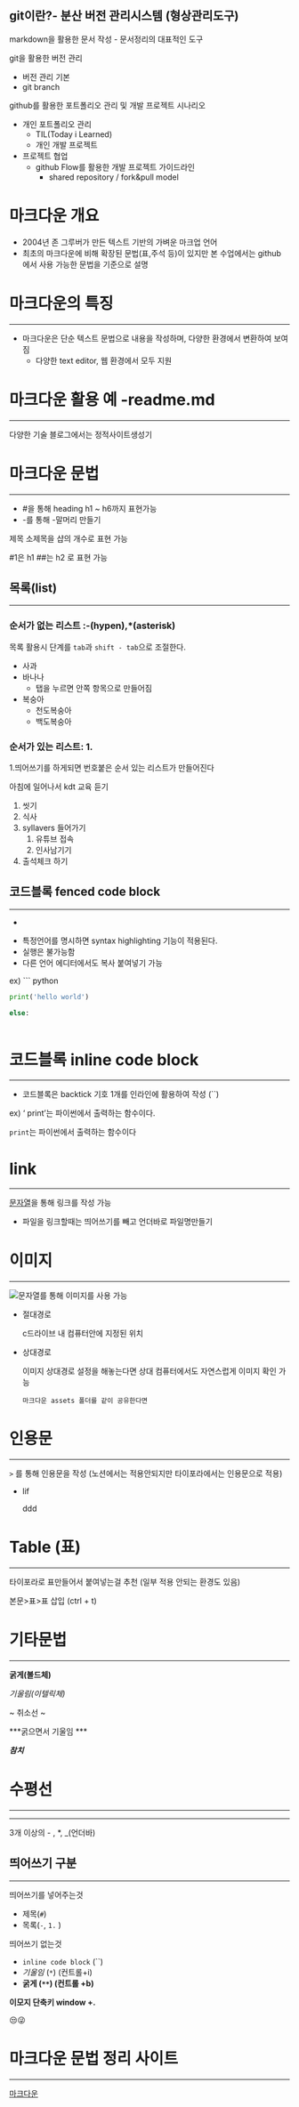## git이란?- 분산 버전 관리시스템 (형상관리도구)

markdown을 활용한 문서 작성 - 문서정리의 대표적인 도구 

git을 활용한 버전 관리

- 버전 관리 기본
- git branch

github를 활용한 포트폴리오 관리 및 개발 프로젝트 시나리오

- 개인 포트폴리오 관리
    - TIL(Today i Learned)
    - 개인 개발 프로젝트
- 프로젝트 협업
    - github Flow를 활용한 개발 프로젝트 가이드라인
        - shared repository / fork&pull model

# 마크다운 개요

- 2004년 존 그루버가 만든 텍스트 기반의 가벼운 마크업 언어
- 최초의 마크다운에 비해 확장된 문법(표,주석 등)이 있지만 본 수업에서는 github 에서 사용 가능한 문법을 기준으로 설명

# 마크다운의 특징

---

- 마크다운은 단순 텍스트 문법으로 내용을 작성하며, 다양한 환경에서 변환하여 보여짐
    - 다양한 text editor, 웹 환경에서 모두 지원
    

# 마크다운 활용 예 -readme.md

---

다양한 기술 블로그에서는 정적사이트생성기

# 마크다운 문법

---

- #을 통해 heading h1 ~ h6까지 표현가능
- -를 통해 -말머리 만들기

제목 소제목을 샵의 개수로 표현 가능

#1은 h1  ##는 h2 로 표현 가능

## 목록(list)

---

### 순서가 없는 리스트 :-(hypen),*(asterisk)

목록 활용시 단계를 `tab`과 `shift - tab`으로 조절한다.

- 사과
- 바나나
    - 탭을 누르면 안쪽 항목으로 만들어짐
- 복숭아
    - 천도복숭아
    - 백도복숭아
    

### 순서가 있는 리스트: 1.

 1.띄어쓰기를 하게되면 번호붙은 순서 있는 리스트가 만들어진다

아침에 일어나서 kdt 교육 듣기

1. 씻기
2. 식사
3. syllavers 들어가기
    1. 유튜브 접속
    2. 인사남기기
4. 출석체크 하기

## 코드블록 fenced code block

---

- ``` (backtick) 기호 3개를 활용하여 작성한다
- 특정언어를 명시하면 syntax highlighting 기능이 적용된다.
- 실행은 불가능함
- 다른 언어 에디터에서도 복사 붙여넣기 가능

ex) ``` python

```python
print('hello world')

else:
	
```

# 코드블록 inline code block

---

- 코드블록은 backtick 기호 1개를 인라인에 활용하여 작성 (``)

 ex) ‘ print’는 파이썬에서 출력하는 함수이다.

`print`는 파이썬에서 출력하는 함수이다

# link

---

[문자열](url)을 통해 링크를 작성 가능

- 파일을 링크할때는 띄어쓰기를 빼고 언더바로 파일명만들기

# 이미지

---

![문자열](url)를 통해 이미지를 사용 가능

- 절대경로
    
    c드라이브 내 컴퓨터안에 지정된 위치
    
- 상대경로
    
    이미지 상대경로 설정을 해놓는다면 상대 컴퓨터에서도 자연스럽게 이미지 확인 가능
    
    ``마크다운 assets 폴더를 같이 공유한다면``
    

# 인용문

---

``>`` 를 통해 인용문을 작성 (노션에서는 적용안되지만 타이포라에서는 인용문으로 적용)

- lif
    
    ddd
    

# Table (표)

---

타이포라로 표만들어서 붙여넣는걸 추천 (일부 적용 안되는 환경도 있음)

본문>표>표 삽입 (ctrl + t)

# 기타문법

---

 

**굵게(볼드체)** 

 *기울림(이텔릭체)*

~ 취소선 ~

***굵으면서 기울임 ***

***참치***

# 수평선

---

  - - - 

3개 이상의 - , *, _(언더바)

## 띄어쓰기 구분

---

띄어쓰기를 넣어주는것 

- 제목(`#`)
- 목록(`-`, `1.` )

띄어쓰기 없는것

- `inline code block` (``)
- *기울임*  (`*`) (컨트롤+i)
- **굵게 (`**`) (컨트롤 +b)**

**이모지 단축키 window +.**

😒😜

# 마크다운 문법 정리 사이트

---

[마크다운]([https://www.markdownguide.org/cheat-sheet/](https://www.markdownguide.org/cheat-sheet/))